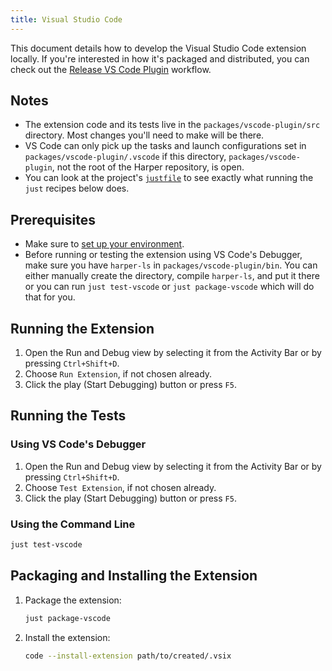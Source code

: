 ```yaml
---
title: Visual Studio Code
---
```


This document details how to develop the Visual Studio Code extension locally. If you're interested in how it's packaged and distributed, you can check out the [Release VS Code Plugin](https://github.com/Automattic/harper/blob/master/.github/workflows/release_vscode_plugin.yml) workflow.

## Notes

- The extension code and its tests live in the `packages/vscode-plugin/src` directory. Most changes you'll need to make will be there.
- VS Code can only pick up the tasks and launch configurations set in `packages/vscode-plugin/.vscode` if this directory, `packages/vscode-plugin`, not the root of the Harper repository, is open.
- You can look at the project's [`justfile`](https://github.com/Automattic/harper/blob/master/justfile) to see exactly what running the `just` recipes below does.

## Prerequisites

- Make sure to [set up your environment](./environment).
- Before running or testing the extension using VS Code's Debugger, make sure you have `harper-ls` in `packages/vscode-plugin/bin`. You can either manually create the directory, compile `harper-ls`, and put it there or you can run `just test-vscode` or `just package-vscode` which will do that for you.

## Running the Extension

1. Open the Run and Debug view by selecting it from the Activity Bar or by pressing `Ctrl+Shift+D`.
2. Choose `Run Extension`, if not chosen already.
3. Click the play (Start Debugging) button or press `F5`.

## Running the Tests

### Using VS Code's Debugger

1. Open the Run and Debug view by selecting it from the Activity Bar or by pressing `Ctrl+Shift+D`.
2. Choose `Test Extension`, if not chosen already.
3. Click the play (Start Debugging) button or press `F5`.

### Using the Command Line

```bash
just test-vscode
```

## Packaging and Installing the Extension

1. Package the extension:

   ```bash
   just package-vscode
   ```

2. Install the extension:

   ```bash
   code --install-extension path/to/created/.vsix
   ```
